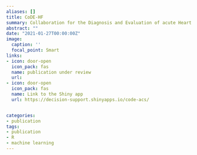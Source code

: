 ```yaml
---
aliases: []
title: CoDE-HF 
summary: Collaboration for the Diagnosis and Evaluation of acute Heart Failure
abstract: ""
date: "2021-01-27T00:00:00Z"
image:
  caption: ''
  focal_point: Smart
links:
- icon: door-open
  icon_pack: fas
  name: publication under review
  url:
- icon: door-open
  icon_pack: fas
  name: Link to the Shiny app
  url: https://decision-support.shinyapps.io/code-acs/


categories:
- publication
tags:
- publication
- R
- machine learning
---
```

